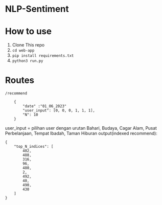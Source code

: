# NLP-Sentiment

# How to use

1. Clone This repo
2. `cd web-app`
3. `pip install requirements.txt`
4. `python3 run.py`

# Routes

`/recommend`

```
    {
        "date" :"01_06_2023"
        "user_input": [0, 0, 0, 1, 1, 1],
        "N": 10
    }
```
user_input = pilihan user dengan urutan Bahari, Budaya, Cagar Alam, Pusat Perbelanjaan, Tempat Ibadah, Taman Hiburan
output(indexed recommend):
```
{
    "top_N_indices": [
        402,
        488,
        316,
        96,
        480,
        2,
        492,
        40,
        490,
        430
    ]
}
```